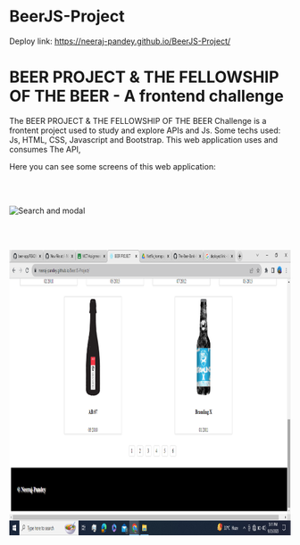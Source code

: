 # BeerJS-Project

Deploy link: https://neeraj-pandey.github.io/BeerJS-Project/

#  BEER PROJECT & THE FELLOWSHIP OF THE BEER - A frontend challenge

The  BEER PROJECT & THE FELLOWSHIP OF THE BEER Challenge is a frontent project used to study and explore APIs and Js. Some techs used: Js, HTML, CSS, Javascript and Bootstrap. This web application uses and consumes The API,

Here you can see some screens of this web application:

<br>
<br>

<img
src="[/sc](https://github.com/NEERAJ-PANDEY/BeerJS-Project/blob/725454ec2578ce4ad617916b92fc7feb3606d1a4/Screenshot%20(1440).png)"
raw=true
alt="Search and modal" 
height="512px" 
/>

<br>
<br>

<img
src="https://github.com/NEERAJ-PANDEY/BeerJS-Project/blob/725454ec2578ce4ad617916b92fc7feb3606d1a4/Screenshot%20(1441).png"
raw=true
alt="Advanced search screen" 
height="512px" 
/>

<br>
<br>

